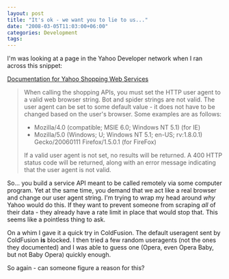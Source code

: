 ```yaml
---
layout: post
title: "It's ok - we want you to lie to us..."
date: "2008-03-05T11:03:00+06:00"
categories: Development 
tags: 
---
```


I'm was looking at a page in the Yahoo Developer network when I ran across this snippet:

<a href="http://developer.yahoo.com/shopping/V2/catalogListing.html">Documentation for Yahoo Shopping Web Services</a><br />

<blockquote>
<p>
When calling the shopping APIs, you must set the HTTP user agent to a valid web browser string. Bot and spider strings are not valid. The user agent can be set to some default value - it does not have to be changed based on the user's browser. Some examples are as follows:

* Mozilla/4.0 (compatible; MSIE 6.0; Windows NT 5.1) (for IE)<br />
* Mozilla/5.0 (Windows; U; Windows NT 5.1; en-US; rv:1.8.0.1) Gecko/20060111 Firefox/1.5.0.1 (for FireFox)

If a valid user agent is not set, no results will be returned. A 400 HTTP status code will be returned, along with an error message indicating that the user agent is not valid.
</p>
</blockquote>

So... you build a service API meant to be called remotely via some computer program. Yet at the same time, you demand that we act like a real browser and change our user agent string. I'm trying to wrap my head around <i>why</i> Yahoo would do this. If they want to prevent someone from scraping <i>all</i> of their data - they already have a rate limit in place that would stop that. This seems like a pointless thing to ask.

On a whim I gave it a quick try in ColdFusion. The default useragent sent by ColdFusion <b>is</b> blocked. I then tried a few random useragents (not the ones they documented) and I was able to guess one (Opera, even Opera Baby, but not Baby Opera) quickly enough.

So again - can someone figure a reason for this?
